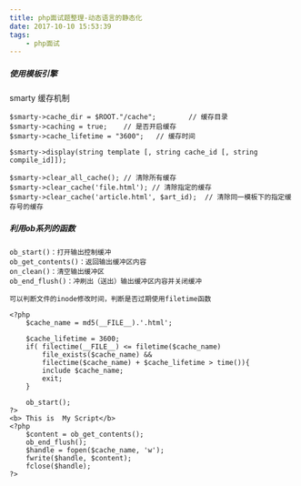 ```yaml
---
title: php面试题整理-动态语言的静态化
date: 2017-10-10 15:53:39
tags:
	- php面试
---
```

##### 使用模板引擎 #####

smarty 缓存机制
	
	$smarty->cache_dir = $ROOT."/cache";		// 缓存目录
	$smarty->caching = true;	// 是否开启缓存
	$smarty->cache_lifetime = "3600";	// 缓存时间

	$smarty->display(string template [, string cache_id [, string compile_id]]);

	$smarty->clear_all_cache();	// 清除所有缓存
	$smarty->clear_cache('file.html'); // 清除指定的缓存
	$smarty->clear_cache('article.html', $art_id);	// 清除同一模板下的指定缓存号的缓存 

<!-- more -->

##### 利用ob系列的函数 #####

	ob_start()：打开输出控制缓冲
	ob_get_contents()：返回输出缓冲区内容
	on_clean()：清空输出缓冲区
	ob_end_flush()：冲刷出（送出）输出缓冲区内容并关闭缓冲

	可以判断文件的inode修改时间，判断是否过期使用filetime函数

	<?php
		$cache_name = md5(__FILE__).'.html';

		$cache_lifetime = 3600;
		if( filectime(__FILE__) <= filetime($cache_name)
			file_exists($cache_name) && 
			filectime($cache_name) + $cache_lifetime > time()){
			include $cache_name;
			exit;
		}

		ob_start();
	?>
	<b> This is  My Script</b>
	<?php
		$content = ob_get_contents();
		ob_end_flush();
		$handle = fopen($cache_name, 'w');
		fwrite($handle, $content);
		fclose($handle);
	?>